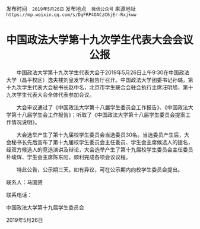 发布时间　`2019年5月26日`
发布地点　`微信公众号`
来源地址　`https://mp.weixin.qq.com/s/DqFRP4OACzC6jEr-Rxjkww`

# <center>中国政法大学第十九次学生代表大会会议公报</center>

　　中国政法大学第十九次学生代表大会于2019年5月26日上午9:30在中国政法大学（昌平校区）逸夫楼刘皇发学术报告厅召开。中国政法大学团委书记孙璐，第十九次学生代表大会秘书长赵中名，北京市学生联合会驻会执行主席汪明旭，第十九次学生代表大会全体代表参加会议。

　　大会审议通过了《中国政法大学第十八届学生委员会工作报告》、《中国政法大学第十八届学生会工作报告》；听取了《中国政法大学第十八届学生委员会提案工作情况说明》。

　　大会选举产生了第十九届校学生委员会当选委员30名。当选委员产生后，大会秘书长先后宣布了第十九届校学生委员会主任委员、学生会主席候选人的提名，经双方候选人的竞选演讲及辩论，大会选举产生了第十九届校学生委员会主任委员朴峻辉、学生会主席陈东阳，顺利完成各项会议议程。

　　特此公告，公示期三天。如有异议，可在公示期内向校学生委员会提出。

联系人：马国赟

联系电话：

中国政法大学第十九届学生委员会

2019年5月26日